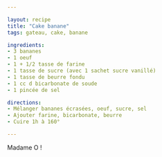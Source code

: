 ```yaml
---

layout: recipe
title: "Cake banane"
tags: gateau, cake, banane

ingredients:
- 3 bananes
- 1 oeuf
- 1 + 1/2 tasse de farine
- 1 tasse de sucre (avec 1 sachet sucre vanillé)
- 1 tasse de beurre fondu
- 1 cc d bicarbonate de soude
- 1 pincée de sel

directions:
- Mélanger bananes écrasées, oeuf, sucre, sel
- Ajouter farine, bicarbonate, beurre
- Cuire 1h à 160°

---
```


Madame O !
